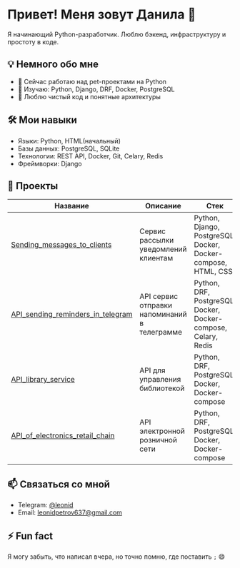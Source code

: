 
# Привет! Меня зовут Данила 👋

Я начинающий Python-разработчик. Люблю бэкенд, инфраструктуру и простоту в коде.

## 💡 Немного обо мне
- 🔭 Сейчас работаю над pet-проектами на Python
- 🌱 Изучаю: Python, Django, DRF, Docker, PostgreSQL
- 💬 Люблю чистый код и понятные архитектуры

## 🛠 Мои навыки
- Языки: Python, HTML(начальный)
- Базы данных: PostgreSQL, SQLite
- Технологии: REST API, Docker, Git, Celary, Redis
- Фреймворки: Django

## 📂 Проекты

| Название | Описание | Стек |
|----------|----------|------|
| [Sending_messages_to_clients](https://github.com/leonid-snp/Sending_messages_to_clients) | Сервис рассылки уведомлений клиентам | Python, Django, PostgreSQL, Docker, Docker-compose, HTML, CSS |
| [API_sending_reminders_in_telegram](https://github.com/leonid-snp/API_sending_reminders_in_telegram) | API сервис отправки напоминаний в телеграмме | Python, DRF, PostgreSQL, Docker, Docker-compose, Celary, Redis |
| [API_library_service](https://github.com/leonid-snp/API_library_service) | API для управления библиотекой | Python, DRF, PostgreSQL, Docker, Docker-compose |
| [API_of_electronics_retail_chain](https://github.com/leonid-snp/API_of_electronics_retail_chain) | API электронной розничной сети | Python, DRF, PostgreSQL, Docker, Docker-compose |


## 📫 Связаться со мной
- Telegram: [@leonid](http://t.me/L_onid)
- Email: leonidpetrov637@gmail.com

## ⚡ Fun fact
Я могу забыть, что написал вчера, но точно помню, где поставить `;` 😄

